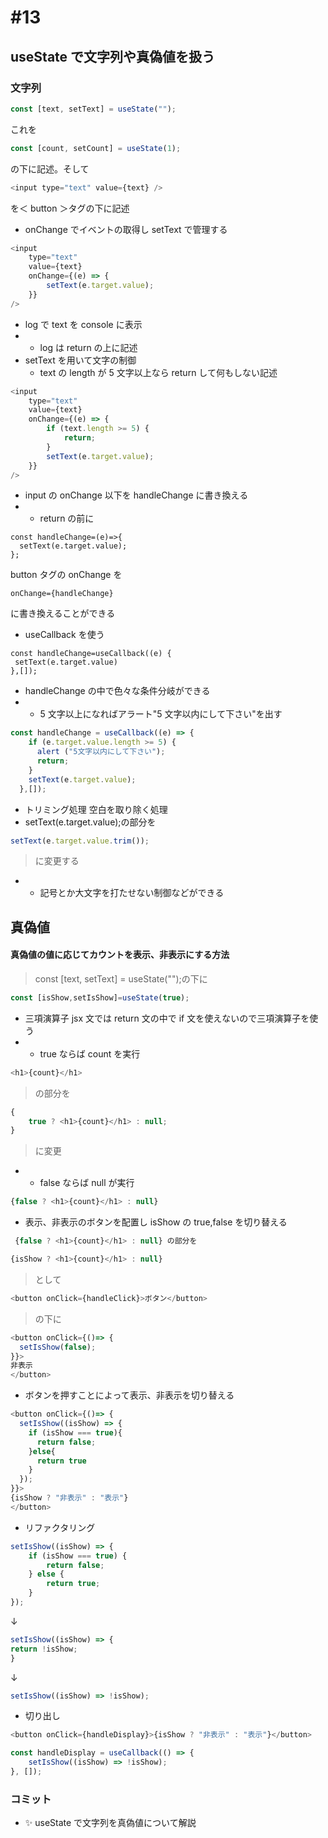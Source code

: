 # #13

## useState で文字列や真偽値を扱う

### 文字列

```js
const [text, setText] = useState("");
```

これを

```js
const [count, setCount] = useState(1);
```

の下に記述。そして

```js
<input type="text" value={text} />
```

を＜ button ＞タグの下に記述

- onChange でイベントの取得し setText で管理する

```js
<input
	type="text"
	value={text}
	onChange={(e) => {
		setText(e.target.value);
	}}
/>
```

- log で text を console に表示
- - log は return の上に記述
- setText を用いて文字の制御
  - text の length が 5 文字以上なら return して何もしない記述

```js
<input
	type="text"
	value={text}
	onChange={(e) => {
		if (text.length >= 5) {
			return;
		}
		setText(e.target.value);
	}}
/>
```

- input の onChange 以下を handleChange に書き換える
- - return の前に

```
const handleChange=(e)=>{
  setText(e.target.value);
};
```

button タグの onChange を

```
onChange={handleChange}
```

に書き換えることができる

- useCallback を使う

```
const handleChange=useCallback((e) {
 setText(e.target.value)
},[]);
```

- handleChange の中で色々な条件分岐ができる
- - 5 文字以上になればアラート"5 文字以内にして下さい"を出す

```js
const handleChange = useCallback((e) => {
    if (e.target.value.length >= 5) {
      alert ("5文字以内にして下さい");
      return;
    }
    setText(e.target.value);
  },[]);
```

- トリミング処理
  空白を取り除く処理
- setText(e.target.value);の部分を

```js
setText(e.target.value.trim());
```

> に変更する

- - 記号とか大文字を打たせない制御などができる

## 真偽値

#### 真偽値の値に応じてカウントを表示、非表示にする方法
> const [text, setText] = useState("");の下に
```js
const [isShow,setIsShow]=useState(true);
```

- 三項演算子
  jsx 文では return 文の中で if 文を使えないので三項演算子を使う
- - true ならば count を実行

```js
<h1>{count}</h1>
```

> の部分を

```js
{
	true ? <h1>{count}</h1> : null;
}
```

> に変更

- - false ならば null が実行

```js
{false ? <h1>{count}</h1> : null}
```

- 表示、非表示のボタンを配置し isShow の true,false を切り替える

```js
 {false ? <h1>{count}</h1> : null} の部分を
```

```js
{isShow ? <h1>{count}</h1> : null} 
```
> として
```js
<button onClick={handleClick}>ボタン</button>
```
> の下に
```js
<button onClick={()=> {
  setIsShow(false);
}}>
非表示
</button>
```

- ボタンを押すことによって表示、非表示を切り替える

```js
<button onClick={()=> {
  setIsShow((isShow) => {
    if (isShow === true){
      return false;
    }else{
      return true
    }
  });
}}>
{isShow ? "非表示" : "表示"}
</button>
```

- リファクタリング

```js
setIsShow((isShow) => {
	if (isShow === true) {
		return false;
	} else {
		return true;
	}
});
```

↓

```js
setIsShow((isShow) => {
return !isShow;
}
```

↓

```js
setIsShow((isShow) => !isShow);
```

- 切り出し

```js
<button onClick={handleDisplay}>{isShow ? "非表示" : "表示"}</button>
```

```js
const handleDisplay = useCallback(() => {
	setIsShow((isShow) => !isShow);
}, []);
```

### コミット

- ✨ useState で文字列を真偽値について解説
